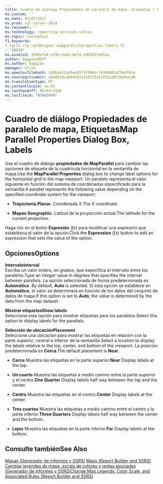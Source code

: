 ```yaml
---
title: Cuadro de diálogo Propiedades de paralelo de mapa, etiquetas | Microsoft Docs
ms.custom: ''
ms.date: 03/07/2017
ms.prod: sql-server-2014
ms.reviewer: ''
ms.technology: reporting-services-native
ms.topic: conceptual
f1_keywords:
- sql12.rtp.rptdesigner.mapparallelproperties.labels.f1
- "10519"
ms.assetid: 4560a7e4-e19b-4a6e-8ef4-e963497e01ae
author: maggiesMSFT
ms.author: maggies
manager: kfile
ms.openlocfilehash: c08baa31ad8ee65f1f096ecf4304803a79e0fbfe
ms.sourcegitcommit: ad4d92dce894592a259721a1571b1d8736abacdb
ms.translationtype: MT
ms.contentlocale: es-ES
ms.lasthandoff: 08/04/2020
ms.locfileid: "87662649"
---
```

# <a name="map-parallel-properties-dialog-box-labels"></a><span data-ttu-id="3b07f-102">Cuadro de diálogo Propiedades de paralelo de mapa, Etiquetas</span><span class="sxs-lookup"><span data-stu-id="3b07f-102">Map Parallel Properties Dialog Box, Labels</span></span>
  <span data-ttu-id="3b07f-103">Use el cuadro de diálogo **propiedades de MapParallel** para cambiar las opciones de etiqueta de la cuadrícula horizontal en la ventanilla de mapa.</span><span class="sxs-lookup"><span data-stu-id="3b07f-103">Use the **MapParallel Properties** dialog box to change label options for the horizontal grid in the map viewport.</span></span> <span data-ttu-id="3b07f-104">Un paralelo representa el valor siguiente en función del sistema de coordenadas especificado para la ventanilla:</span><span class="sxs-lookup"><span data-stu-id="3b07f-104">A parallel represents the following value depending on the specified coordinate system for the viewport:</span></span>  
  
-   <span data-ttu-id="3b07f-105">**Trayectoria.**</span><span class="sxs-lookup"><span data-stu-id="3b07f-105">**Planar.**</span></span> <span data-ttu-id="3b07f-106">Coordenada X.</span><span class="sxs-lookup"><span data-stu-id="3b07f-106">The X coordinate.</span></span>  
  
-   <span data-ttu-id="3b07f-107">**Mapas.**</span><span class="sxs-lookup"><span data-stu-id="3b07f-107">**Geographic.**</span></span> <span data-ttu-id="3b07f-108">Latitud de la proyección actual.</span><span class="sxs-lookup"><span data-stu-id="3b07f-108">The latitude for the current projection.</span></span>  
  
 <span data-ttu-id="3b07f-109">Haga clic en el botón **Expresión** (*fx*) para modificar una expresión que establezca el valor de la opción.</span><span class="sxs-lookup"><span data-stu-id="3b07f-109">Click the **Expression** (*fx*) button to edit an expression that sets the value of the option.</span></span>  
  
## <a name="options"></a><span data-ttu-id="3b07f-110">Opciones</span><span class="sxs-lookup"><span data-stu-id="3b07f-110">Options</span></span>  
 <span data-ttu-id="3b07f-111">**Intervalo**</span><span class="sxs-lookup"><span data-stu-id="3b07f-111">**Interval**</span></span>  
 <span data-ttu-id="3b07f-112">Escriba un valor entero, en grados, que especifica el intervalo entre los paralelos.</span><span class="sxs-lookup"><span data-stu-id="3b07f-112">Type an integer value in degrees that specifies the interval between parallels.</span></span> <span data-ttu-id="3b07f-113">La opción seleccionada de forma predeterminada es **Automático** .</span><span class="sxs-lookup"><span data-stu-id="3b07f-113">By default, **Auto** is selected.</span></span> <span data-ttu-id="3b07f-114">Si esta opción se establece en **Automático**, el valor se determinará en función de los datos del conjunto de datos de mapa.</span><span class="sxs-lookup"><span data-stu-id="3b07f-114">If this option is set to **Auto**, the value is determined by the data from the map dataset.</span></span>  
  
 <span data-ttu-id="3b07f-115">**Mostrar etiquetas**</span><span class="sxs-lookup"><span data-stu-id="3b07f-115">**Show labels**</span></span>  
 <span data-ttu-id="3b07f-116">Seleccione esta opción para mostrar etiquetas para los paralelos.</span><span class="sxs-lookup"><span data-stu-id="3b07f-116">Select this option to display labels for the parallels.</span></span>  
  
 <span data-ttu-id="3b07f-117">**Selección de ubicación**</span><span class="sxs-lookup"><span data-stu-id="3b07f-117">**Placement**</span></span>  
 <span data-ttu-id="3b07f-118">Seleccione una ubicación para mostrar las etiquetas en relación con la parte superior, central e inferior de la ventanilla.</span><span class="sxs-lookup"><span data-stu-id="3b07f-118">Select a location to display the labels relative to the top, center, and bottom of the viewport.</span></span> <span data-ttu-id="3b07f-119">La posición predeterminada es **Cerca**.</span><span class="sxs-lookup"><span data-stu-id="3b07f-119">The default placement is **Near**.</span></span>  
  
-   <span data-ttu-id="3b07f-120">**Cerca** Muestra las etiquetas en la parte superior.</span><span class="sxs-lookup"><span data-stu-id="3b07f-120">**Near** Display labels at the top.</span></span>  
  
-   <span data-ttu-id="3b07f-121">**Un cuarto** Muestra las etiquetas a medio camino entre la parte superior y el centro.</span><span class="sxs-lookup"><span data-stu-id="3b07f-121">**One Quarter** Display labels half way between the top and the center.</span></span>  
  
-   <span data-ttu-id="3b07f-122">**Centro** Muestra las etiquetas en el centro.</span><span class="sxs-lookup"><span data-stu-id="3b07f-122">**Center** Display labels at the center.</span></span>  
  
-   <span data-ttu-id="3b07f-123">**Tres cuartos** Muestra las etiquetas a medio camino entre el centro y la parte inferior.</span><span class="sxs-lookup"><span data-stu-id="3b07f-123">**Three Quarters** Display labels half way between the center and the bottom.</span></span>  
  
-   <span data-ttu-id="3b07f-124">**Lejos** Muestra las etiquetas en la parte inferior.</span><span class="sxs-lookup"><span data-stu-id="3b07f-124">**Far** Display labels at the bottom.</span></span>  
  
## <a name="see-also"></a><span data-ttu-id="3b07f-125">Consulte también</span><span class="sxs-lookup"><span data-stu-id="3b07f-125">See Also</span></span>  
 <span data-ttu-id="3b07f-126">[Mapas &#40;Generador de informes y SSRS&#41;](report-design/maps-report-builder-and-ssrs.md) </span><span class="sxs-lookup"><span data-stu-id="3b07f-126">[Maps &#40;Report Builder and SSRS&#41;](report-design/maps-report-builder-and-ssrs.md) </span></span>  
 [<span data-ttu-id="3b07f-127">Cambiar leyendas de mapa, escala de colores y reglas asociadas &#40;Generador de informes y SSRS&#41;</span><span class="sxs-lookup"><span data-stu-id="3b07f-127">Change Map Legends, Color Scale, and Associated Rules &#40;Report Builder and SSRS&#41;</span></span>](report-design/change-map-legends-color-scale-and-associated-rules-report-builder-and-ssrs.md)  
  
  
